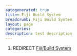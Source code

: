 ```yaml
---
autogenerated: true
title: Fiji Build System
breadcrumb: Fiji Build System
layout: page
categories: 
description: test description
---
```


1.  REDIRECT [Fiji/Build System](Fiji/Build_System)
